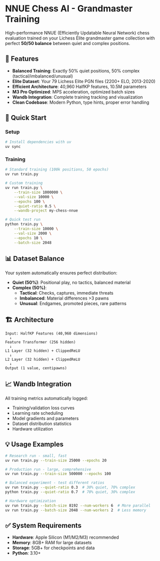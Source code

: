 # NNUE Chess AI - Grandmaster Training

High-performance NNUE (Efficiently Updatable Neural Network) chess evaluation trained on your Lichess Elite grandmaster game collection with perfect **50/50 balance** between quiet and complex positions.

## 🎯 Features

- **Balanced Training**: Exactly 50% quiet positions, 50% complex (tactical/imbalanced/unusual)
- **Elite Dataset**: Your 79 Lichess Elite PGN files (2200+ ELO, 2013-2020)
- **Efficient Architecture**: 40,960 HalfKP features, 10.5M parameters
- **M3 Pro Optimized**: MPS acceleration, optimized batch sizes
- **Wandb Integration**: Complete training tracking and visualization
- **Clean Codebase**: Modern Python, type hints, proper error handling

## 🚀 Quick Start

### Setup

```bash
# Install dependencies with uv
uv sync
```

### Training

```bash
# Standard training (100k positions, 50 epochs)
uv run train.py

# Custom training
uv run train.py \
    --train-size 1000000 \
    --val-size 10000 \
    --epochs 100 \
    --quiet-ratio 0.5 \
    --wandb-project my-chess-nnue

# Quick test run
python train.py \
    --train-size 10000 \
    --val-size 2000 \
    --epochs 10 \
    --batch-size 2048
```

## 📊 Dataset Balance

Your system automatically ensures perfect distribution:

- **Quiet (50%)**: Positional play, no tactics, balanced material
- **Complex (50%)**:
  - **Tactical**: Checks, captures, immediate threats
  - **Imbalanced**: Material differences >3 pawns
  - **Unusual**: Endgames, promoted pieces, rare patterns

## 🏗️ Architecture

```
Input: HalfKP Features (40,960 dimensions)
  ↓
Feature Transformer (256 hidden)
  ↓
L1 Layer (32 hidden) + ClippedReLU
  ↓
L2 Layer (32 hidden) + ClippedReLU
  ↓
Output (1 value, centipawns)
```

## 📈 Wandb Integration

All training metrics automatically logged:

- Training/validation loss curves
- Learning rate scheduling
- Model gradients and parameters
- Dataset distribution statistics
- Hardware utilization

## 💡 Usage Examples

```bash
# Research run - small, fast
uv run train.py --train-size 25000 --epochs 20

# Production run - large, comprehensive
uv run train.py --train-size 500000 --epochs 100

# Balanced experiment - test different ratios
uv run train.py --quiet-ratio 0.3  # 30% quiet, 70% complex
python train.py --quiet-ratio 0.7  # 70% quiet, 30% complex

# Hardware optimization
uv run train.py --batch-size 8192 --num-workers 6  # More parallel
uv run train.py --batch-size 2048 --num-workers 2  # Less memory
```

## ✅ System Requirements

- **Hardware**: Apple Silicon (M1/M2/M3) recommended
- **Memory**: 8GB+ RAM for large datasets
- **Storage**: 5GB+ for checkpoints and data
- **Python**: 3.10+
